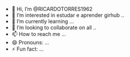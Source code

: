 - 👋 Hi, I’m @RICARDOTORRES1962
- 👀 I’m interested in estudar e aprender girhub ..
- 🌱 I’m currently learning ...
- 💞️ I’m looking to collaborate on all ..
- 📫 How to reach me ...
- 😄 Pronouns: ...
- ⚡ Fun fact: ...

<!---
RICARDOTORRES1962/RICARDOTORRES1962 is a ✨ special ✨ repository because its `README.md` (this file) appears on your GitHub profile.
You can click the Preview link to take a look at your changes.
--->
